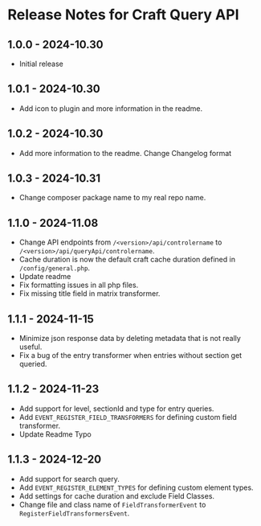 # Release Notes for Craft Query API

## 1.0.0 - 2024-10.30
- Initial release

## 1.0.1 - 2024-10.30
- Add icon to plugin and more information in the readme.

## 1.0.2 - 2024-10.30
- Add more information to the readme. Change Changelog format

## 1.0.3 - 2024-10.31
- Change composer package name to my real repo name.

## 1.1.0 - 2024-11.08

- Change API endpoints from `/<version>/api/controlername` to `/<version>/api/queryApi/controlername`.
- Cache duration is now the default craft cache duration defined in `/config/general.php`.
- Update readme
- Fix formatting issues in all php files.
- Fix missing title field in matrix transformer.

## 1.1.1 - 2024-11-15

- Minimize json response data by deleting metadata that is not really useful.
- Fix a bug of the entry transformer when entries without section get queried.

## 1.1.2 - 2024-11-23

- Add support for level, sectionId and type for entry queries.
- Add `EVENT_REGISTER_FIELD_TRANSFORMERS` for defining custom field transformer.
- Update Readme Typo

## 1.1.3 - 2024-12-20

- Add support for search query.
- Add `EVENT_REGISTER_ELEMENT_TYPES` for defining custom element types.
- Add settings for cache duration and exclude Field Classes.
- Change file and class name of `FieldTransformerEvent` to `RegisterFieldTransformersEvent`.
